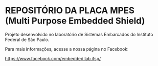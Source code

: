 # REPOSITÓRIO DA PLACA MPES (Multi Purpose Embedded Shield)

Projeto desenvolvido no laboratório de Sistemas Embarcados do Instituto Federal de São Paulo.

Para mais informações, acesse a nossa página no Facebook:

https://www.facebook.com/embedded.lab.ifsp/

